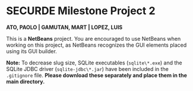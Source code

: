 # SECURDE Milestone Project 2
**ATO, PAOLO | GAMUTAN, MART | LOPEZ, LUIS**

This is a **NetBeans** project. You are encouraged to use NetBeans when working on this project, as NetBeans recognizes the GUI elements placed using its GUI builder.

**Note:** To decrease slug size, SQLite executables (`sqlite\*.exe`) and the SQLite JDBC driver (`sqlite-jdbc\*.jar`) have been included in the `.gitignore` file. **Please download these separately and place them in the main directory.**
